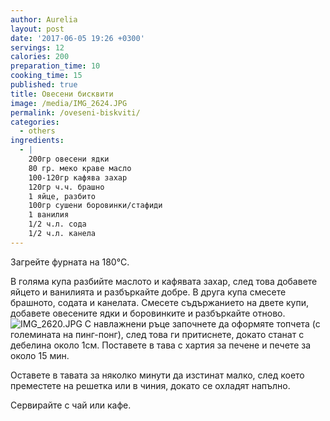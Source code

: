 ```yaml
---
author: Aurelia
layout: post
date: '2017-06-05 19:26 +0300'
servings: 12
calories: 200
preparation_time: 10
cooking_time: 15
published: true
title: Овесени бисквити
image: /media/IMG_2624.JPG
permalink: /oveseni-biskviti/
categories:
  - others
ingredients:
  - |
    200гр овесени ядки
    80 гр. меко краве масло
    100-120гр кафява захар
    120гр ч.ч. брашно
    1 яйце, разбито
    100гр сушени боровинки/стафиди
    1 ванилия
    1/2 ч.л. сода
    1/2 ч.л. канела
---
```

Загрейте фурната на 180°C.

В голяма купа разбийте маслото и кафявата захар, след това добавете яйцето и ванилията и разбъркайте добре. В друга купа смесете брашното, содата и канелата. Смесете съдържанието на двете купи, добавете овесените ядки и боровинките и разбъркайте отново.
![IMG_2620.JPG]({{site.baseurl}}/media/IMG_2620.JPG)
С навлажнени ръце започнете да оформяте топчета (с големината на пинг-понг), след това ги притиснете, докато станат с дебелина около 1см. Поставете в тава с хартия за печене и печете за около 15 мин.

Оставете в тавата за няколко минути да изстинат малко, след което преместете на решетка или в чиния, докато се охладят напълно.

Сервирайте с чай или кафе.
